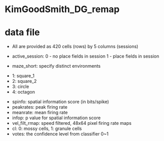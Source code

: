 # KimGoodSmith_DG_remap

# data file
- All are provided as 420 cells (rows) by 5 columns (sessions)

* active_session: 
 0 - no place fields in session
 1 - place fields in session

* maze_short: specify distinct environments
- 1: square_1
- 2: square_2
- 3: circle
- 4: octagon

* spinfo: spatial information score (in bits/spike)
* peakrates: peak firing rate
* meanrate: mean firing rate
* infop: p value for spatial information score
* vel_filt_rmap: speed filtered, 48x64 pixel firing rate maps
* cl:  0: mossy cells, 1: granule cells
* votes: the confidence level from classifier 0~1
